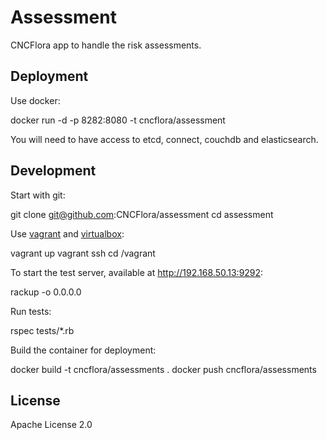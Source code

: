 # Assessment

CNCFlora app to handle the risk assessments.

## Deployment

Use docker:
  
  docker run -d -p 8282:8080 -t cncflora/assessment

You will need to have access to etcd, connect, couchdb and elasticsearch.

## Development

Start with git:

  git clone git@github.com:CNCFlora/assessment
  cd assessment

Use [vagrant](http://vagrantup.com) and [virtualbox](http://virtualbox.org):

  vagrant up
  vagrant ssh
  cd /vagrant


To start the test server, available at http://192.168.50.13:9292:

  rackup -o 0.0.0.0

Run tests:

  rspec tests/\*.rb

Build the container for deployment:

  docker build -t cncflora/assessments .
  docker push cncflora/assessments 

## License

Apache License 2.0

